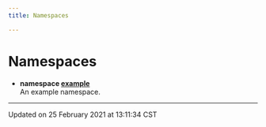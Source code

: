 ```yaml
---
title: Namespaces

---
```


# Namespaces




* **namespace [example](/eg-cpp-library/namespaces/namespaceexample/)** <br>An example namespace. 



-------------------------------

Updated on 25 February 2021 at 13:11:34 CST
